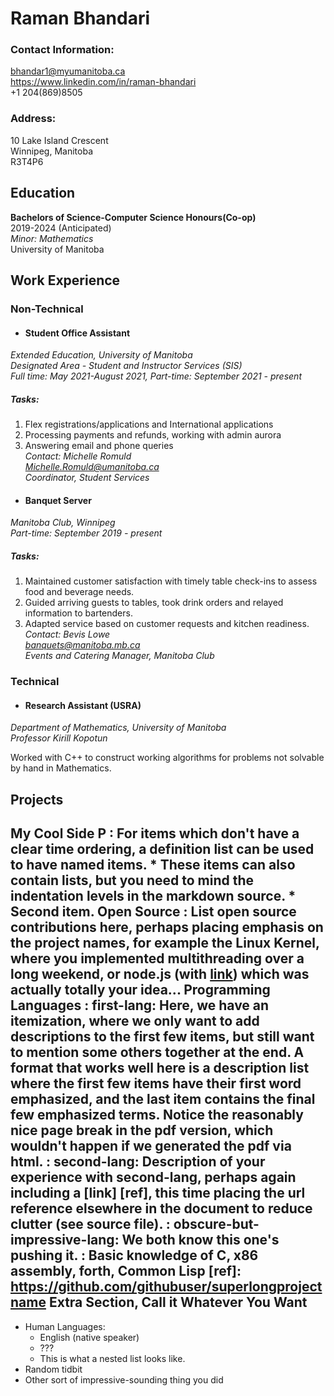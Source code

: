 # Raman Bhandari

### Contact Information:
bhandar1@myumanitoba.ca \
https://www.linkedin.com/in/raman-bhandari \
+1 204(869)8505

### Address:

10 Lake Island Crescent \
Winnipeg, Manitoba \
R3T4P6


Education
---------


**Bachelors of Science-Computer Science Honours(Co-op)** \
2019-2024 (Anticipated) \
*Minor: Mathematics* \
University of Manitoba


Work Experience
----------
### Non-Technical

* #### **Student Office Assistant** 
*Extended Education, University of Manitoba* \
*Designated Area - Student and Instructor Services (SIS)* \
*Full time: May 2021-August 2021, Part-time: September 2021 - present* 
##### **Tasks:**
  1. Flex registrations/applications and International applications 
  2. Processing payments and refunds, working with admin aurora 
  3. Answering email and phone queries \
*Contact: Michelle Romuld \
         Michelle.Romuld@umanitoba.ca \
         Coordinator, Student Services*

* #### **Banquet Server** 
*Manitoba Club, Winnipeg* \
*Part-time: September 2019 - present* 
##### **Tasks:**
  1. Maintained customer satisfaction with timely table check-ins to assess food and beverage needs.
  2. Guided arriving guests to tables, took drink orders and relayed information to bartenders.
  3. Adapted service based on customer requests and kitchen readiness. \
*Contact: Bevis Lowe \
         banquets@manitoba.mb.ca \
         Events and Catering Manager, Manitoba Club*

### Technical

* #### **Research Assistant (USRA)** 
*Department of Mathematics, University of Manitoba \
Professor Kirill Kopotun*

Worked with C++ to construct working algorithms for problems not solvable by hand in Mathematics.


## Projects

My Cool Side P
:   For items which don't have a clear time ordering, a definition
    list can be used to have named items.
    * These items can also contain lists, but you need to mind the
      indentation levels in the markdown source.
    * Second item.
Open Source
:   List open source contributions here, perhaps placing emphasis on
    the project names, for example the **Linux Kernel**, where you
    implemented multithreading over a long weekend, or **node.js**
    (with [link](http://nodejs.org)) which was actually totally
    your idea...
Programming Languages
:   **first-lang:** Here, we have an itemization, where we only want
    to add descriptions to the first few items, but still want to
    mention some others together at the end. A format that works well
    here is a description list where the first few items have their
    first word emphasized, and the last item contains the final few
    emphasized terms. Notice the reasonably nice page break in the pdf
    version, which wouldn't happen if we generated the pdf via html.
:   **second-lang:** Description of your experience with second-lang,
    perhaps again including a [link] [ref], this time placing the url
    reference elsewhere in the document to reduce clutter (see source
    file). 
:   **obscure-but-impressive-lang:** We both know this one's pushing
    it.
:   Basic knowledge of **C**, **x86 assembly**, **forth**, **Common Lisp**
[ref]: https://github.com/githubuser/superlongprojectname
Extra Section, Call it Whatever You Want
----------------------------------------
* Human Languages:
     * English (native speaker)
     * ???
     * This is what a nested list looks like.
* Random tidbit
* Other sort of impressive-sounding thing you did
